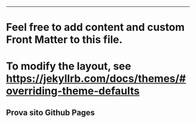 ---
# Feel free to add content and custom Front Matter to this file.
# To modify the layout, see https://jekyllrb.com/docs/themes/#overriding-theme-defaults

<h2> Prova sito Github Pages </h2>
